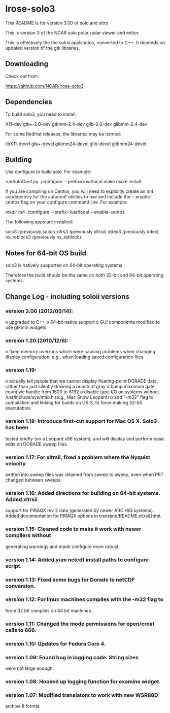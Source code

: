 # lrose-solo3

This README is for version 3.00 of solo and xltrs

This is version 3 of the NCAR solo polar radar viewer and editor.

This is effectively the the soloii application, converted to C++.
It depends on updated version of the gtk libraries.

## Downloading

Check out from

  https://github.com/NCAR/lrose-solo3

## Dependencies

To build solo3, you need to install:

  X11-dev
  gtk+-2.0-dev
  gtkmm-2.4-dev
  glib-2.0-dev
  glibmm-2.4-dev

For some RedHat releases, the libraries may be named:

  libX11-devel
  gtk+-devel
  gtkmm24-devel
  glib-devel
  glibmm24-devel

## Building

Use configure to build solo. For example:

  runAutoConf.py
  ./configure --prefix=/usr/local
  make
  make install

If you are compiling on Centos, you will need to explicitly create an m4
subdirectory for the autoconf utilities to use and include the --enable-centos
flag on your configure command line.  For example:

  mkdir m4
  ./configure --prefix=/usr/local --enable-centos

The following apps are installed:

  solo3 (previously soloii)
  xltrs3 (previously xltrsii)
  ddex3 (previously ddex)
  nx_reblock3 (previously nx_reblock)

## Notes for 64-bit OS build

solo3 is natively supported on 64-bit operating systems.

Therefore the build should be the same on both 32-bit and 64-bit
operating systems.

## Change Log - including soloii versions

### version 3.00 (2012/05/14):
  o upgraded to C++
  o 64-bit native support
  o GUI components modified to use gtkmm widgets
  
### version 1.20 (2010/12/6):
  o fixed memory overruns which were causing problems when changing display
    configuration, e.g., when loading saved configuration files
  
### version 1.19: 
  o actually tell people that we cannot display floating-point DORADE data,
    rather than just silently drawing a bunch of gray
  o bump maximum gate count we handle from 1500 to 8192
  o disable tape I/O on systems without /usr/include/sys/mtio.h (e.g.,
    Mac Snow Leopard)
  o add "-m32" flag to compilation and linking for builds on OS X, to
    force making 32-bit executables
    
### version 1.18: Introduce first-cut support for Mac OS X.  Solo3 has been
tested briefly (on a Leopard x86 system), and will display and perform
basic edits on DORADE sweep files.

### version 1.17: For xltrsii, fixed a problem where the Nyquist velocity 
written into sweep files was retained from sweep to sweep, even when 
PRT changed between sweeps.

### version 1.16: Added directions for building on 64-bit systems.  Added xltrsii
support for PIRAQX rev 2 data (generated by newer ARC HiQ systems).  Added
documentation for PIRAQX options in translate/README.xltrsii.html.

### version 1.15: Cleaned code to make it work with newer compilers without 
generating warnings and made configure more robust.

### version 1.14: Added yum netcdf install paths to configure script. 

### version 1.13: Fixed some bugs for Dorade to netCDF conversion.

### version 1.12:   For linux machines compiles with the -m32 flag to 
force 32 bit compiles on 64 bit machines.

### version 1.11: Changed the mode permissions for open/creat calls to 666.

### version 1.10: Updates for Fedora Core 4.

### version 1.09: Found bug in logging code.  String sizes
were not large enough.

### version 1.08:  Hooked up logging function for examine widget.

### version 1.07:  Modified translators to work with new WSR88D 
archive II format.



 
